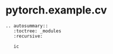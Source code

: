 # pytorch.example.cv

```{eval-rst}
.. autosummary::
   :toctree: _modules
   :recursive:

   ic
```
